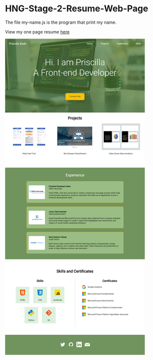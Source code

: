 # HNG-Stage-2-Resume-Web-Page

The file my-name.js is the program that print my name.

View my one page resume [here](https://priscilla-baah-resume.netlify.app/)

![](assets/imgs/full-size-page.png)